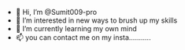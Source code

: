 - 👋 Hi, I’m @Sumit009-pro
- 👀 I’m interested in new ways to brush up my skills
- 🌱 I’m currently learning my own mind
- 📫 you can contact me on my insta...........

<!---
Sumit009-pro/Sumit009-pro is a ✨ special ✨ repository because its `README.md` (this file) appears on your GitHub profile.
You can click the Preview link to take a look at your changes.
--->
